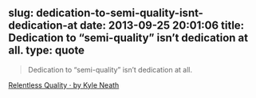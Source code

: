 slug: dedication-to-semi-quality-isnt-dedication-at
date: 2013-09-25 20:01:06
title: Dedication to “semi-quality” isn’t dedication at all.
type: quote
---

> Dedication to “semi-quality” isn’t dedication at all.

[Relentless Quality · by Kyle Neath](http://warpspire.com/posts/relentless-quality/)
